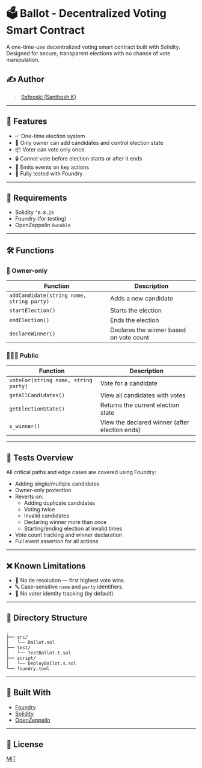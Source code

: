 # 🗳️ Ballot - Decentralized Voting Smart Contract

A one-time-use decentralized voting smart contract built with Solidity. Designed for secure, transparent elections with no chance of vote manipulation.

## ✍️ Author

> [0xfeoski (Santhosh K)](https://github.com/feoski)

---

## 🚀 Features

- ✅ One-time election system
- 👤 Only owner can add candidates and control election state
- 📦 Voter can vote only once
- 🔒 Cannot vote before election starts or after it ends
- 📣 Emits events on key actions
- 🧪 Fully tested with Foundry

---

## 🔐 Requirements

- Solidity `^0.8.25`
- Foundry (for testing)
- OpenZeppelin `Ownable`

---

## 🛠 Functions

### 👑 Owner-only

| Function | Description |
|---------|-------------|
| `addCandidate(string name, string party)` | Adds a new candidate |
| `startElection()` | Starts the election |
| `endElection()` | Ends the election |
| `declareWinner()` | Declares the winner based on vote count |

### 🧑‍🤝‍🧑 Public

| Function | Description |
|----------|-------------|
| `voteFor(string name, string party)` | Vote for a candidate |
| `getAllCandidates()` | View all candidates with votes |
| `getElectionState()` | Returns the current election state |
| `s_winner()` | View the declared winner (after election ends) |

---

## 🧪 Tests Overview

All critical paths and edge cases are covered using Foundry:

- Adding single/multiple candidates
- Owner-only protection
- Reverts on:
  - Adding duplicate candidates
  - Voting twice
  - Invalid candidates
  - Declaring winner more than once
  - Starting/ending election at invalid times
- Vote count tracking and winner declaration
- Full event assertion for all actions

---

## ❌ Known Limitations

- 🚫 No tie resolution — first highest vote wins.
- 🔤 Case-sensitive `name` and `party` identifiers.
- 🧑 No voter identity tracking (by default).

---

## 📂 Directory Structure

```
.
├── src/
│   └── Ballot.sol
├── test/
│   └── TestBallot.t.sol
├── script/
│   └── DeployBallot.s.sol
└── foundry.toml
```

---

## 🧱 Built With

- [Foundry](https://book.getfoundry.sh/)
- [Solidity](https://soliditylang.org/)
- [OpenZeppelin](https://docs.openzeppelin.com/contracts/4.x/access-control)

---

## 📜 License

[MIT](LICENSE)
